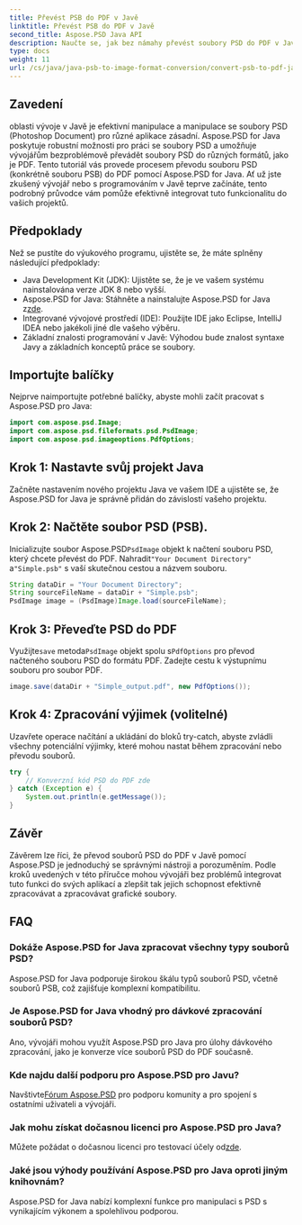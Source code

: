 ```yaml
---
title: Převést PSB do PDF v Javě
linktitle: Převést PSB do PDF v Javě
second_title: Aspose.PSD Java API
description: Naučte se, jak bez námahy převést soubory PSD do PDF v Javě pomocí Aspose.PSD. Ideální pro vývojáře, kteří chtějí zefektivnit práci s grafickými soubory.
type: docs
weight: 11
url: /cs/java/java-psb-to-image-format-conversion/convert-psb-to-pdf-java/
---
```

## Zavedení
oblasti vývoje v Javě je efektivní manipulace a manipulace se soubory PSD (Photoshop Document) pro různé aplikace zásadní. Aspose.PSD for Java poskytuje robustní možnosti pro práci se soubory PSD a umožňuje vývojářům bezproblémově převádět soubory PSD do různých formátů, jako je PDF. Tento tutoriál vás provede procesem převodu souboru PSD (konkrétně souboru PSB) do PDF pomocí Aspose.PSD for Java. Ať už jste zkušený vývojář nebo s programováním v Javě teprve začínáte, tento podrobný průvodce vám pomůže efektivně integrovat tuto funkcionalitu do vašich projektů.
## Předpoklady
Než se pustíte do výukového programu, ujistěte se, že máte splněny následující předpoklady:
- Java Development Kit (JDK): Ujistěte se, že je ve vašem systému nainstalována verze JDK 8 nebo vyšší.
-  Aspose.PSD for Java: Stáhněte a nainstalujte Aspose.PSD for Java z[zde](https://releases.aspose.com/psd/java/).
- Integrované vývojové prostředí (IDE): Použijte IDE jako Eclipse, IntelliJ IDEA nebo jakékoli jiné dle vašeho výběru.
- Základní znalosti programování v Javě: Výhodou bude znalost syntaxe Javy a základních konceptů práce se soubory.

## Importujte balíčky
Nejprve naimportujte potřebné balíčky, abyste mohli začít pracovat s Aspose.PSD pro Java:
```java
import com.aspose.psd.Image;
import com.aspose.psd.fileformats.psd.PsdImage;
import com.aspose.psd.imageoptions.PdfOptions;
```
## Krok 1: Nastavte svůj projekt Java
Začněte nastavením nového projektu Java ve vašem IDE a ujistěte se, že Aspose.PSD for Java je správně přidán do závislostí vašeho projektu.
## Krok 2: Načtěte soubor PSD (PSB).
 Inicializujte soubor Aspose.PSD`PsdImage` objekt k načtení souboru PSD, který chcete převést do PDF. Nahradit`"Your Document Directory"` a`"Simple.psb"` s vaší skutečnou cestou a názvem souboru.
```java
String dataDir = "Your Document Directory";
String sourceFileName = dataDir + "Simple.psb";
PsdImage image = (PsdImage)Image.load(sourceFileName);
```
## Krok 3: Převeďte PSD do PDF
 Využijte`save` metoda`PsdImage` objekt spolu s`PdfOptions` pro převod načteného souboru PSD do formátu PDF. Zadejte cestu k výstupnímu souboru pro soubor PDF.
```java
image.save(dataDir + "Simple_output.pdf", new PdfOptions());
```
## Krok 4: Zpracování výjimek (volitelné)
Uzavřete operace načítání a ukládání do bloků try-catch, abyste zvládli všechny potenciální výjimky, které mohou nastat během zpracování nebo převodu souborů.
```java
try {
    // Konverzní kód PSD do PDF zde
} catch (Exception e) {
    System.out.println(e.getMessage());
}
```

## Závěr
Závěrem lze říci, že převod souborů PSD do PDF v Javě pomocí Aspose.PSD je jednoduchý se správnými nástroji a porozuměním. Podle kroků uvedených v této příručce mohou vývojáři bez problémů integrovat tuto funkci do svých aplikací a zlepšit tak jejich schopnost efektivně zpracovávat a zpracovávat grafické soubory.

## FAQ
### Dokáže Aspose.PSD for Java zpracovat všechny typy souborů PSD?
Aspose.PSD for Java podporuje širokou škálu typů souborů PSD, včetně souborů PSB, což zajišťuje komplexní kompatibilitu.
### Je Aspose.PSD for Java vhodný pro dávkové zpracování souborů PSD?
Ano, vývojáři mohou využít Aspose.PSD pro Java pro úlohy dávkového zpracování, jako je konverze více souborů PSD do PDF současně.
### Kde najdu další podporu pro Aspose.PSD pro Javu?
 Navštivte[Fórum Aspose.PSD](https://forum.aspose.com/c/psd/34) pro podporu komunity a pro spojení s ostatními uživateli a vývojáři.
### Jak mohu získat dočasnou licenci pro Aspose.PSD pro Java?
 Můžete požádat o dočasnou licenci pro testovací účely od[zde](https://purchase.aspose.com/temporary-license/).
### Jaké jsou výhody používání Aspose.PSD pro Java oproti jiným knihovnám?
Aspose.PSD for Java nabízí komplexní funkce pro manipulaci s PSD s vynikajícím výkonem a spolehlivou podporou.